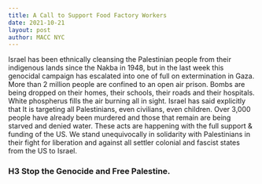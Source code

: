 ```yaml
---
title: A Call to Support Food Factory Workers
date: 2021-10-21
layout: post
author: MACC NYC
---
```


Israel has been ethnically cleansing the Palestinian people from their indigenous lands since the Nakba in 1948, 
but in the last week this genocidal campaign has escalated into one of full on extermination in Gaza. 
More than 2 million people are confined to an open air prison. Bombs are being dropped on their homes, their schools, their roads and their hospitals. 
White phospherus fills the air burning all in sight. Israel has said explicitly that It is targeting all Palestinians, even civilians, even children. 
Over 3,000 people have already been murdered and those that remain are being starved and denied water. 
These acts are happening with the full support & funding of the US. 
We stand unequivocally in solidarity with Palestinians in their fight for liberation and against all settler colonial and fascist states from the US to Israel. 
### H3 Stop the Genocide and Free Palestine.
